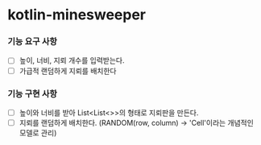 # kotlin-minesweeper

### 기능 요구 사항

- [ ] 높이, 너비, 지뢰 개수를 입력받는다.
- [ ] 가급적 랜덤하게 지뢰를 배치한다

### 기능 구현 사항

- [ ] 높이와 너비를 받아 List<List<>>의 형태로 지뢰판을 만든다.
- [ ] 지뢰를 랜덤하게 배치한다. (RANDOM(row, column) -> 'Cell'이라는 개념적인 모델로 관리)
